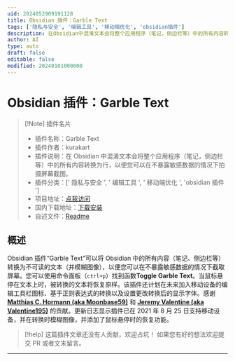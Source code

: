 ```yaml
---
uid: 2024052909191128
title: Obsidian 插件：Garble Text
tags: ['隐私与安全', '编辑工具', '移动端优化', 'obsidian插件']
description: 在Obsidian中混淆文本会将整个应用程序（笔记，侧边栏等）中的所有内容转换为行，以便您可以在不暴露敏感数据的情况下拍摄屏幕截图。
author: AI
type: auto
draft: false
editable: false
modified: 20240101000000
---
```


# Obsidian 插件：Garble Text

> [!Note] 插件名片
> - 插件名称：Garble Text
> - 插件作者：kurakart
> - 插件说明：在 Obsidian 中混淆文本会将整个应用程序（笔记，侧边栏等）中的所有内容转换为行，以便您可以在不暴露敏感数据的情况下拍摄屏幕截图。
> - 插件分类：[' 隐私与安全 ', ' 编辑工具 ', ' 移动端优化 ', 'obsidian 插件 ']
> - 项目地址：[点我访问](https://github.com/kurakart/garble-text)
> - 国内下载地址：[下载安装](https://pkmer.cn/products/plugin/pluginMarket/?garble-text)
> - 自述文件：[Readme](https://ghproxy.net/https://raw.githubusercontent.com/kurakart/garble-text/master/README.md)

## 概述

Obsidian 插件“Garble Text”可以将 Obsidian 中的所有内容（笔记、侧边栏等）转换为不可读的文本（并模糊图像），以便您可以在不暴露敏感数据的情况下截取屏幕。您可以使用命令面板（`ctrl+p`）找到函数**Toggle Garble Text**。当鼠标悬停在文本上时，被转换的文本将恢复原样。该插件还计划在未来加入移动设备的编辑工具栏图标、基于正则表达式的转换以及设置更改转换后的显示字体。感谢 [**Matthias C. Hormann (aka Moonbase59)**](https://github.com/Moonbase59) 和 [**Jeremy Valentine (aka Valentine195)**](https://github.com/valentine195) 的贡献。更新日志显示插件已在 2021 年 8 月 25 日支持移动设备，并在转换时模糊图像，并添加了鼠标悬停时的恢复功能。

> [!help]
> 这篇插件文章还没有人贡献，欢迎占坑！
> 如果您有好的想法欢迎提交 PR 或者文末留言。

---



